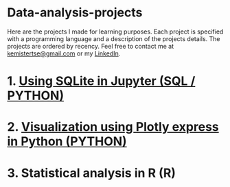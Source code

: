 # Data-analysis-projects
Here are the projects I made for learning purposes. Each project is specified with a programming language and a description of the projects details. The projects are ordered by recency. Feel free to contact me at kemistertse@gmail.com or my [LinkedIn](www.linkedin.com/in/kt115).


# 1. [Using SQLite in Jupyter (SQL / PYTHON)](https://nbviewer.jupyter.org/github/KemisterTse/SQLite-in-Jupyter-Notebook/blob/master/SQL%20Chinook%20db.ipynb)

# 2. [Visualization using Plotly express in Python (PYTHON)](https://enlk.github.io/Plotly-visualizations/Airbnb%20Shanghai.html)

# 3. Statistical analysis in R (R)
